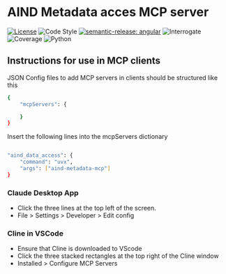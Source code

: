 # AIND Metadata acces MCP server

[![License](https://img.shields.io/badge/license-MIT-brightgreen)](LICENSE)
![Code Style](https://img.shields.io/badge/code%20style-black-black)
[![semantic-release: angular](https://img.shields.io/badge/semantic--release-angular-e10079?logo=semantic-release)](https://github.com/semantic-release/semantic-release)
![Interrogate](https://img.shields.io/badge/interrogate-94.4%25-brightgreen)
![Coverage](https://img.shields.io/badge/coverage-100%25-brightgreen?logo=codecov)
![Python](https://img.shields.io/badge/python->=3.11-blue?logo=python)

## Instructions for use in MCP clients

JSON Config files to add MCP servers in clients should be structured like this
```bash
{
    "mcpServers": {

    }
}
```
Insert the following lines into the mcpServers dictionary
```bash

"aind_data_access": {
    "command": "uvx",
    "args": ["aind-metadata-mcp"]
}

```

### Claude Desktop App
- Click the three lines at the top left of the screen.
- File > Settings > Developer > Edit config

### Cline in VSCode
- Ensure that Cline is downloaded to VScode
- Click the three stacked rectangles at the top right of the Cline window
- Installed > Configure MCP Servers


